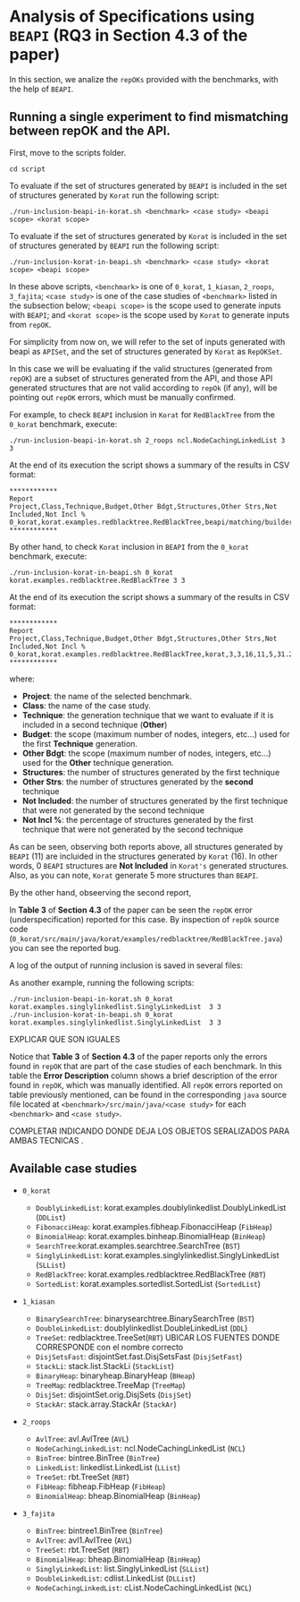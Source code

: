 # Analysis of Specifications using `BEAPI` (RQ3 in Section 4.3 of the paper)

In this section, we analize the `repOKs` provided with the benchmarks, with the help of `BEAPI`.

## Running a single experiment to find mismatching between repOK and the API.


First, move to the scripts folder.


```
cd script
```

To evaluate if the set of structures generated by  `BEAPI` is included in the set of structures generated by `Korat` run the following script:

```
./run-inclusion-beapi-in-korat.sh <benchmark> <case study> <beapi scope> <korat scope> 
```




To evaluate if the set of structures generated by  `Korat` is included in the set of structures generated by `BEAPI` run the following script:

```
./run-inclusion-korat-in-beapi.sh <benchmark> <case study> <korat scope> <beapi scope>  
```


In these above scripts,  `<benchmark>` is one of `0_korat`, `1_kiasan`, `2_roops`, `3_fajita`; `<case study>` is one of the case studies of `<benchmark>` listed in the subsection below; `<beapi scope>` is the scope used to generate inputs with `BEAPI`; and `<korat scope>` is the scope used by `Korat` to generate inputs from `repOK`.


For simplicity from now on, we will refer to the set of inputs generated with beapi as `APISet`, and the set of structures generated by `Korat` as `RepOKSet`.






In this case we will be evaluating if the valid structures (generated from `repOK`) are a subset of structures generated from the API,  and those API generated structures that are not valid according to `repOk` (if any), will be pointing out  `repOK` errors, which must be manually confirmed.






For example, to check `BEAPI` inclusion in `Korat` for `RedBlackTree` from the `0_korat` benchmark, execute: 


```
./run-inclusion-beapi-in-korat.sh 2_roops ncl.NodeCachingLinkedList 3 3
```

At the end of its execution the script shows a summary of the results in CSV format:

```
************
Report
Project,Class,Technique,Budget,Other Bdgt,Structures,Other Strs,Not Included,Not Incl %
0_korat,korat.examples.redblacktree.RedBlackTree,beapi/matching/builders,3,3,11,16,0,0
************
```


By other hand, to check `Korat` inclusion in `BEAPI` from the `0_korat` benchmark, execute:

```
./run-inclusion-korat-in-beapi.sh 0_korat korat.examples.redblacktree.RedBlackTree 3 3
```

At the end of its execution the script shows a summary of the results in CSV format:

```
************
Report
Project,Class,Technique,Budget,Other Bdgt,Structures,Other Strs,Not Included,Not Incl %
0_korat,korat.examples.redblacktree.RedBlackTree,korat,3,3,16,11,5,31.2
************
```

where:

- **Project**: the name of the selected benchmark.
- **Class**: the name of the case study.
- **Technique**: the generation technique that we want to evaluate if it is included in a second technique (**Other**)
- **Budget**: the scope (maximum number of nodes, integers, etc...) used for the first **Technique** generation.
- **Other Bdgt**: the scope (maximum number of nodes, integers, etc...) used for the **Other** technique  generation.
- **Structures**: the number of structures generated by the first technique  
- **Other Strs**: the number of structures generated by the  **second** technique
- **Not Included**: the number of structures generated by the first technique that were not generated by the second technique 
- **Not Incl %**: the percentage of structures generated by the first technique that were not generated by the second technique



As can be seen, observing both reports above,  all structures generated by `BEAPI` (11) are incluided in the structures generated by `Korat` (16). In other words, 0 `BEAPI` structures are **Not Included** in `Korat's` generated structures. Also, as you can note, `Korat` generate 5 more structures than `BEAPI`. 

By the other hand, obseerving the second report, 



In **Table 3** of **Section 4.3** of the paper can be seen the `repOK` error (underspecification) reported for this case. By inspection of `repOk` source code (`0_korat/src/main/java/korat/examples/redblacktree/RedBlackTree.java`) you can see the reported bug.



A log of the output of running inclusion is saved in several files:













As another example, running the following scripts: 

```
./run-inclusion-beapi-in-korat.sh 0_korat korat.examples.singlylinkedlist.SinglyLinkedList  3 3
./run-inclusion-korat-in-beapi.sh 0_korat korat.examples.singlylinkedlist.SinglyLinkedList  3 3
```


EXPLICAR QUE SON IGUALES


Notice that **Table 3** of **Section 4.3** of the paper reports only the errors found in `repOK` that are part of the case studies of each benchmark. In this table the **Error Description** column shows a brief description of the error found in `repOK`, which was manually identified. All `repOK` errors reported on table previously mentioned, can be found in the corresponding `java` source file located at `<benchmark>/src/main/java/<case study>` for each `<benchmark>` and `<case study>`.








COMPLETAR INDICANDO DONDE DEJA LOS OBJETOS SERALIZADOS PARA AMBAS TECNICAS . 



## Available case studies

- `0_korat`
  - `DoublyLinkedList`: korat.examples.doublylinkedlist.DoublyLinkedList (`DDList`)
  - `FibonacciHeap`: korat.examples.fibheap.FibonacciHeap (`FibHeap`)
  -	`BinomialHeap`: korat.examples.binheap.BinomialHeap (`BinHeap`)
  - `SearchTree`:korat.examples.searchtree.SearchTree (`BST`)
  - `SinglyLinkedList`: korat.examples.singlylinkedlist.SinglyLinkedList (`SLList`)
  - `RedBlackTree`: korat.examples.redblacktree.RedBlackTree (`RBT`)
  - `SortedList`: korat.examples.sortedlist.SortedList (`SortedList`) 

- `1_kiasan`
  - `BinarySearchTree`: binarysearchtree.BinarySearchTree (`BST`)
  - `DoubleLinkedList`: doublylinkedlist.DoubleLinkedList (`DDL`)
  - `TreeSet`: redblacktree.TreeSet(`RBT`) UBICAR LOS FUENTES DONDE CORRESPONDE con el nombre correcto
  - `DisjSetsFast`: disjointSet.fast.DisjSetsFast (`DisjSetFast`)
  - `StackLi`: stack.list.StackLi (`StackList`)
  - `BinaryHeap`: binaryheap.BinaryHeap (`BHeap`)
  - `TreeMap`: redblacktree.TreeMap (`TreeMap`)
  - `DisjSet`: disjointSet.orig.DisjSets (`DisjSet`) 
  - `StackAr`: stack.array.StackAr (`StackAr`)

- `2_roops`

  - `AvlTree`: avl.AvlTree (`AVL`)
  - `NodeCachingLinkedList`: ncl.NodeCachingLinkedList (`NCL`)
  - `BinTree`: bintree.BinTree (`BinTree`)
  - `LinkedList`: linkedlist.LinkedList (`LList`)
  - `TreeSet`: rbt.TreeSet (`RBT`)
  - `FibHeap`: fibheap.FibHeap (`FibHeap`)
  - `BinomialHeap`: bheap.BinomialHeap (`BinHeap`)


- `3_fajita`
  - `BinTree`: bintree1.BinTree (`BinTree`)
  - `AvlTree`: avl1.AvlTree (`AVL`)
  - `TreeSet`: rbt.TreeSet (`RBT`)
  - `BinomialHeap`: bheap.BinomialHeap (`BinHeap`)
  - `SinglyLinkedList`: list.SinglyLinkedList (`SLList`) 
  - `DoubleLinkedList`: cdlist.LinkedList (`DLList`)
  - `NodeCachingLinkedList`: cList.NodeCachingLinkedList (`NCL`)


